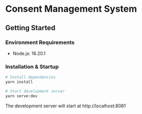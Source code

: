 # Consent Management System

## Getting Started

### Environment Requirements
- Node.js: 16.20.1

### Installation & Startup

```bash
# Install dependencies
yarn install

# Start development server
yarn serve:dev
```

The development server will start at http://localhost:8081
